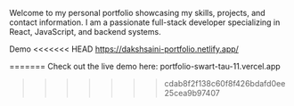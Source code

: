 Welcome to my personal portfolio showcasing my skills, projects, and contact information.
I am a passionate full-stack developer specializing in React, JavaScript, and backend systems.

Demo
<<<<<<< HEAD
https://dakshsaini-portfolio.netlify.app/

=======
Check out the live demo here: portfolio-swart-tau-11.vercel.app
>>>>>>> cdab8f2f138c60f8f426bdafd0ee25cea9b97407
